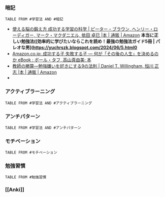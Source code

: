 ### 暗記
```dataview
TABLE FROM #学習法 AND #暗記 
```

- [使える脳の鍛え方 成功する学習の科学 | ピーター・ブラウン, ヘンリー・ローディガー, マーク・マクダニエル, 依田 卓巳 |本 | 通販 | Amazon](https://www.amazon.co.jp/dp/4757160666?tag=maftracking142669-22&linkCode=ure&creative=6339)
**本当に正しい勉強法([効率的に学びたいならこれを読め！最強の勉強法ガイド5冊 | パレオな男](https://yuchrszk.blogspot.com/2024/06/5.html0**
- [Amazon.co.jp: 成功する子 失敗する子 ― 何が「その後の人生」を決めるのか eBook : ポール・タフ, 高山真由美: 本](https://www.amazon.co.jp/dp/B00MRRF3N8?tag=maftracking142669-22&linkCode=ure&creative=6339)
- [教師の勝算―勉強嫌いを好きにする9の法則 | Daniel T. Willingham, 恒川 正志 |本 | 通販 | Amazon](https://www.amazon.co.jp/dp/4491036829?tag=maftracking142669-22&linkCode=ure&creative=6339)
- 
### アクティブラーニング
```dataview
TABLE FROM #学習法 AND #アクティブラーニング 
```
### アンチパターン
```dataview
TABLE FROM #学習法 AND #アンチパターン 
```
### モチベーション
```dataview
TABLE FROM #モチベーション 
```
### 勉強習慣
```dataview
TABLE FROM #勉強習慣
```

### [[Anki]]

